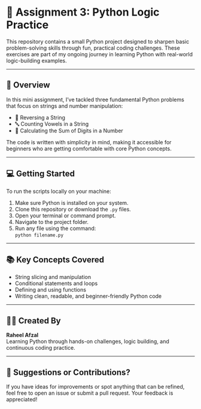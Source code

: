 # 🧩 Assignment 3: Python Logic Practice

This repository contains a small Python project designed to sharpen basic problem-solving skills through fun, practical coding challenges. These exercises are part of my ongoing journey in learning Python with real-world logic-building examples.

---

## 📄 Overview

In this mini assignment, I’ve tackled three fundamental Python problems that focus on strings and number manipulation:

- 🔁 Reversing a String  
- 🔤 Counting Vowels in a String  
- 🔢 Calculating the Sum of Digits in a Number  

The code is written with simplicity in mind, making it accessible for beginners who are getting comfortable with core Python concepts.

---

## 💻 Getting Started

To run the scripts locally on your machine:

1. Make sure Python is installed on your system.  
2. Clone this repository or download the `.py` files.  
3. Open your terminal or command prompt.  
4. Navigate to the project folder.  
5. Run any file using the command:  
   `python filename.py`

---

## 📚 Key Concepts Covered

- String slicing and manipulation  
- Conditional statements and loops  
- Defining and using functions  
- Writing clean, readable, and beginner-friendly Python code

---

## 👨‍💻 Created By

**Raheel Afzal**  
Learning Python through hands-on challenges, logic building, and continuous coding practice.

---

## 💬 Suggestions or Contributions?

If you have ideas for improvements or spot anything that can be refined, feel free to open an issue or submit a pull request. Your feedback is appreciated!
